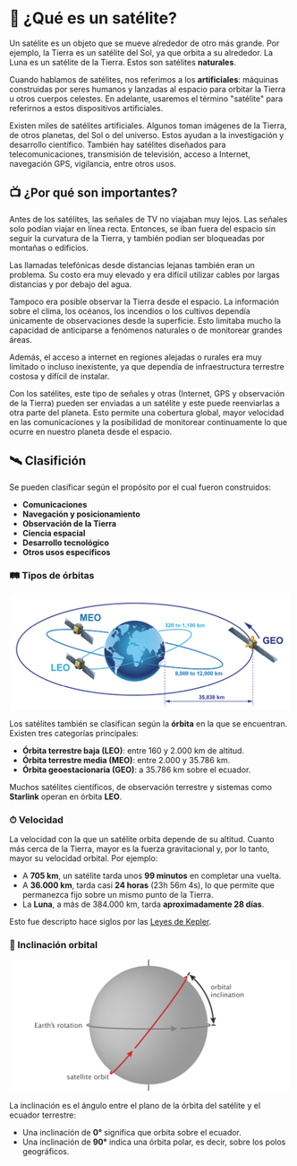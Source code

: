 # 🤔 ¿Qué es un satélite?

Un satélite es un objeto que se mueve alrededor de otro más grande. Por ejemplo, la Tierra es un satélite del Sol, ya que orbita a su alrededor. La Luna es un satélite de la Tierra. Estos son satélites **naturales**.

Cuando hablamos de satélites, nos referimos a los **artificiales**: máquinas construidas por seres humanos y lanzadas al espacio para orbitar la Tierra u otros cuerpos celestes. En adelante, usaremos el término "satélite" para referirnos a estos dispositivos artificiales.

Existen miles de satélites artificiales. Algunos toman imágenes de la Tierra, de otros planetas, del Sol o del universo. Estos ayudan a la investigación y desarrollo científico. También hay satélites diseñados para telecomunicaciones, transmisión de televisión, acceso a Internet, navegación GPS, vigilancia, entre otros usos.

## 📺 ¿Por qué son importantes?

Antes de los satélites, las señales de TV no viajaban muy lejos. Las señales solo podían viajar en línea recta. Entonces, se iban fuera del espacio sin seguir la curvatura de la Tierra, y también podían ser bloqueadas por montañas o edificios.

Las llamadas telefónicas desde distancias lejanas también eran un problema. Su costo era muy elevado y era difícil utilizar cables por largas distancias y por debajo del agua.

Tampoco era posible observar la Tierra desde el espacio. La información sobre el clima, los océanos, los incendios o los cultivos dependía únicamente de observaciones desde la superficie. Esto limitaba mucho la capacidad de anticiparse a fenómenos naturales o de monitorear grandes áreas.

Además, el acceso a internet en regiones alejadas o rurales era muy limitado o incluso inexistente, ya que dependía de infraestructura terrestre costosa y difícil de instalar.

Con los satélites, este tipo de señales y otras (Internet, GPS y observación de la Tierra) pueden ser enviadas a un satélite y este puede reenviarlas a otra parte del planeta. Esto permite una cobertura global, mayor velocidad en las comunicaciones y la posibilidad de monitorear continuamente lo que ocurre en nuestro planeta desde el espacio.

## 🛰 Clasifición 

Se pueden clasificar según el propósito por el cual fueron construidos: 

* **Comunicaciones**
* **Navegación y posicionamiento**
* **Observación de la Tierra**
* **Ciencia espacial**
* **Desarrollo tecnológico**
* **Otros usos específicos**

### 🛤️ Tipos de órbitas

<img src="data/images/orbitas.png" alt="Órbitas LEO, MEO y GEO" width="500"/>

Los satélites también se clasifican según la **órbita** en la que se encuentran. Existen tres categorías principales:

* **Órbita terrestre baja (LEO)**: entre 160 y 2.000 km de altitud.
* **Órbita terrestre media (MEO)**: entre 2.000 y 35.786 km.
* **Órbita geoestacionaria (GEO)**: a 35.786 km sobre el ecuador.

Muchos satélites científicos, de observación terrestre y sistemas como **Starlink** operan en órbita **LEO**. 

### ⏱ Velocidad 

La velocidad con la que un satélite orbita depende de su altitud. Cuanto más cerca de la Tierra, mayor es la fuerza gravitacional y, por lo tanto, mayor su velocidad orbital. Por ejemplo:

* A **705 km**, un satélite tarda unos **99 minutos** en completar una vuelta.
* A **36.000 km**, tarda casi **24 horas** (23h 56m 4s), lo que permite que permanezca fijo sobre un mismo punto de la Tierra.
* La **Luna**, a más de 384.000 km, tarda **aproximadamente 28 días**.

Esto fue descripto hace siglos por las [Leyes de Kepler](https://es.wikipedia.org/wiki/Leyes_de_Kepler).

### 🧭 Inclinación orbital

<img src="data/images/inclinacion.png" alt="Órbitas LEO, MEO y GEO" width="500"/>

La inclinación es el ángulo entre el plano de la órbita del satélite y el ecuador terrestre:

* Una inclinación de **0°** significa que orbita sobre el ecuador.
* Una inclinación de **90°** indica una órbita polar, es decir, sobre los polos geográficos.

